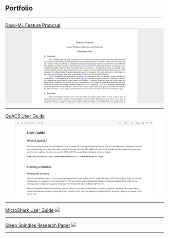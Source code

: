 ## Portfolio

---
[Dask-ML Feature Proposal](//pdf/feature_proposal.pdf)
<img src="images/feature_proposal.PNG?raw=true"/>

---
[QuACS User Guide](https://github.com/cmlino/quacs/blob/user_guide/userguide/user_guide.md)
<img src="images/quacs_guide.PNG?raw=true"/>

---
[MicroShark User Guide](/sample_page)
<img src="images/logo.png.jpg?raw=true"/>

---
[Sleep Spindles Research Paper](/sample_page)
<img src="images/logo.png?raw=true">


---
